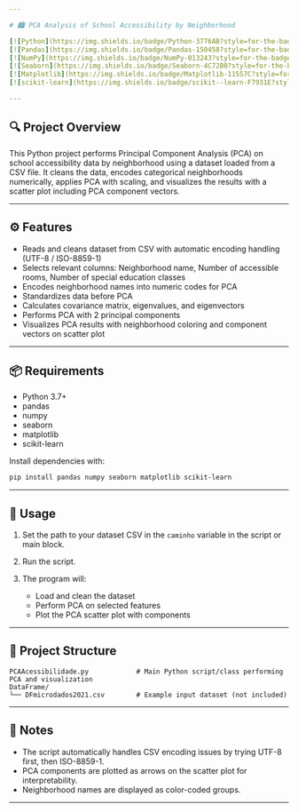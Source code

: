 ```yaml
---

# 🏙️ PCA Analysis of School Accessibility by Neighborhood

[![Python](https://img.shields.io/badge/Python-3776AB?style=for-the-badge\&logo=python\&logoColor=white)](https://www.python.org/)
[![Pandas](https://img.shields.io/badge/Pandas-150458?style=for-the-badge\&logo=pandas\&logoColor=white)](https://pandas.pydata.org/)
[![NumPy](https://img.shields.io/badge/NumPy-013243?style=for-the-badge\&logo=numpy\&logoColor=white)](https://numpy.org/)
[![Seaborn](https://img.shields.io/badge/Seaborn-4C72B0?style=for-the-badge\&logo=seaborn\&logoColor=white)](https://seaborn.pydata.org/)
[![Matplotlib](https://img.shields.io/badge/Matplotlib-11557C?style=for-the-badge\&logo=matplotlib\&logoColor=white)](https://matplotlib.org/)
[![scikit-learn](https://img.shields.io/badge/scikit--learn-F7931E?style=for-the-badge\&logo=scikit-learn\&logoColor=white)](https://scikit-learn.org/)

---
```


## 🔍 Project Overview

This Python project performs Principal Component Analysis (PCA) on school accessibility data by neighborhood using a dataset loaded from a CSV file. It cleans the data, encodes categorical neighborhoods numerically, applies PCA with scaling, and visualizes the results with a scatter plot including PCA component vectors.

---

## ⚙️ Features

* Reads and cleans dataset from CSV with automatic encoding handling (UTF-8 / ISO-8859-1)
* Selects relevant columns: Neighborhood name, Number of accessible rooms, Number of special education classes
* Encodes neighborhood names into numeric codes for PCA
* Standardizes data before PCA
* Calculates covariance matrix, eigenvalues, and eigenvectors
* Performs PCA with 2 principal components
* Visualizes PCA results with neighborhood coloring and component vectors on scatter plot

---

## 📦 Requirements

* Python 3.7+
* pandas
* numpy
* seaborn
* matplotlib
* scikit-learn

Install dependencies with:

```bash
pip install pandas numpy seaborn matplotlib scikit-learn
```

---

## 🚀 Usage

1. Set the path to your dataset CSV in the `caminho` variable in the script or main block.
2. Run the script.
3. The program will:

   * Load and clean the dataset
   * Perform PCA on selected features
   * Plot the PCA scatter plot with components

---

## 📁 Project Structure

```
PCAAcessibilidade.py            # Main Python script/class performing PCA and visualization
DataFrame/
└── DFmicrodados2021.csv        # Example input dataset (not included)
```

---

## 📝 Notes

* The script automatically handles CSV encoding issues by trying UTF-8 first, then ISO-8859-1.
* PCA components are plotted as arrows on the scatter plot for interpretability.
* Neighborhood names are displayed as color-coded groups.

---
